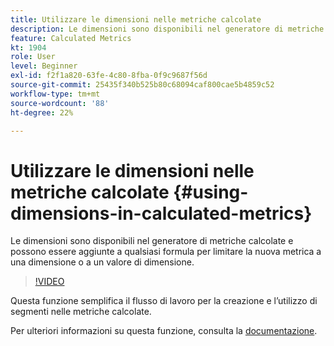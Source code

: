 ```yaml
---
title: Utilizzare le dimensioni nelle metriche calcolate
description: Le dimensioni sono disponibili nel generatore di metriche calcolate e possono essere aggiunte a qualsiasi formula per limitare la nuova metrica a una dimensione o a un valore di dimensione.
feature: Calculated Metrics
kt: 1904
role: User
level: Beginner
exl-id: f2f1a820-63fe-4c80-8fba-0f9c9687f56d
source-git-commit: 25435f340b525b80c68094caf800cae5b4859c52
workflow-type: tm+mt
source-wordcount: '88'
ht-degree: 22%

---
```


# Utilizzare le dimensioni nelle metriche calcolate {#using-dimensions-in-calculated-metrics}

Le dimensioni sono disponibili nel generatore di metriche calcolate e possono essere aggiunte a qualsiasi formula per limitare la nuova metrica a una dimensione o a un valore di dimensione.

>[!VIDEO](https://video.tv.adobe.com/v/41080/?quality=12&learn=on&captions=ita)

Questa funzione semplifica il flusso di lavoro per la creazione e l’utilizzo di segmenti nelle metriche calcolate.

Per ulteriori informazioni su questa funzione, consulta la [documentazione](https://experienceleague.adobe.com/docs/analytics/components/calculated-metrics/calcmetric-workflow/cm-build-metrics.html?lang=it).
